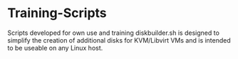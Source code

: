 # Training-Scripts
Scripts developed for own use and training
diskbuilder.sh is designed to simplify the creation of additional disks for KVM/Libvirt VMs and is intended to be useable on any Linux host. 
